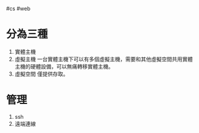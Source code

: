 #cs #web

# 分為三種
1.  實體主機
2.  虛擬主機
	一台實體主機下可以有多個虛擬主機，需要和其他虛擬空間共用實體主機的硬體設備，可以無痛轉移實體主機。
3. 虛擬空間
	僅提供存取。

# 管理
1. ssh
2. 遠端連線

